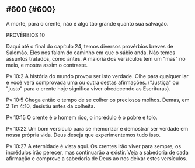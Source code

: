 ## #600 {#600}

A morte, para o crente, não é algo tão grande quanto sua salvação.

PROVÉRBIOS 10

Daqui até o final do capítulo 24, temos diversos provérbios breves de Salomão. Eles nos falam do caminho em que o sábio anda. Não temos assuntos tratados, como antes. A maioria dos versículos tem um &quot;mas&quot; no meio, e mostra assim o contraste.

Pv 10:2 A história do mundo provou ser isto verdade. Olhe para qualquer lar e você verá comprovada uma ou outra destas afirmações. (&quot;Justiça&quot; ou &quot;justo&quot; para o crente hoje significa viver obedecendo as Escrituras).

Pv 10:5 Chega então o tempo de se colher os preciosos molhos. Demas, em 2 Tm 4:10, desistiu antes da colheita.

Pv 10:15 O crente é o homem rico, o incrédulo é o pobre e tolo.

Pv 10:22 Um bom versículo para se memorizar e demostrar ser verdade em nossa própria vida. Deus deseja que experimentemos tudo isso.

Pv 10:27 A eternidade é vista aqui. Os crentes irão viver para sempre, os incrédulos irão perecer, mas continuarão a existir. Veja a sabedoria de cada afirmação e comprove a sabedoria de Deus ao nos deixar estes versículos.
